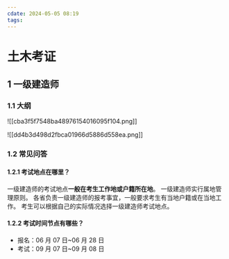 ```yaml
---
cdate: 2024-05-05 08:19
tags: 
---
```


# 土木考证

## 1 一级建造师

### 1.1 大纲

![[cba3f5f7548ba48976154016095f104.png]]

![[dd4b3d498d2fbca01966d5886d558ea.png]]

### 1.2 常见问答

#### 1.2.1 考试地点在哪里？

一级建造师的考试地点**一般在考生工作地或户籍所在地**。 一级建造师实行属地管理原则。 各省负责一级建造师的报考事宜，一般要求考生有当地户籍或在当地工作。 考生可以根据自己的实际情况选择一级建造师考试地点。

#### 1.2.2 考试时间节点有哪些？

- 报名：06 月 07 日~06 月 28 日
- 考试：09 月 07 日~09 月 08 日